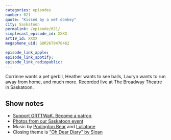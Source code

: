 ```yaml
---
categories: episodes
number: 621
quote: "Kissed by a wet donkey"
city: Saskatoon
permalink: /episode/621/
simplecast_episode_id: XXXX
art19_id: XXXX
megaphone_uid: GUR2679478462

episode_link_apple: 
episode_link_spotify: 
episode_link_radiopublic: 
---
```


Corrinne wants a pet gerbil, Heather wants to see balls, Lauryn wants to run away from home, and much more. Recorded live at The Broadway Theatre in Saskatoon.

## Show notes
* [Support GRTTWaK. Become a patron](https://grownupsreadthingstheywroteaskids.com/support/?utm_source=podcast&utm_medium=referral&utm_campaign=621).
* [Photos from our Saskatoon event](https://www.facebook.com/pg/grownupsreadthingstheywroteaskids/photos/?tab=album&album_id=10156480690158600)
* Music by [Podington Bear](https://geo.itunes.apple.com/us/artist/podington-bear/id250459572?at=10lR7u&mt=1&app=music) and [Lullatone](https://geo.itunes.apple.com/us/artist/lullatone/id34467705?at=10lR7u&mt=1&app=music)
* Closing theme is ["Oh Dear Diary" by Sloan](http://sloan.spinshop.com/details/9850)